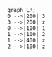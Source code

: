 <br>
<br>
<br>
<br>
<br>

```mermaid
graph LR;
0 -->|200| 3
3 -->|200| z
0 -->|100| 1
1 -->|100| 2
1 -->|400| z
2 -->|100| z
```
